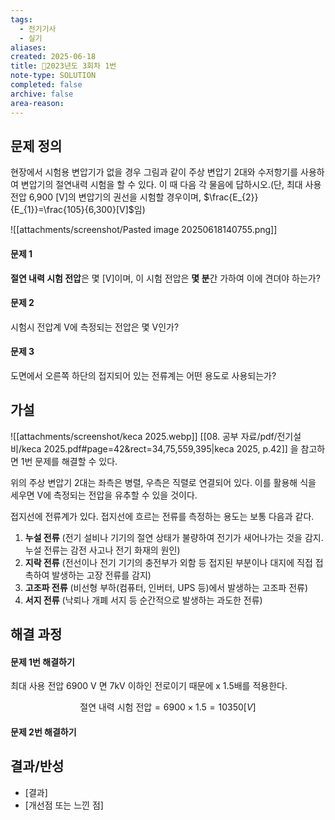 ```yaml
---
tags:
  - 전기기사
  - 실기
aliases: 
created: 2025-06-18
title: 🔬2023년도 3회차 1번
note-type: SOLUTION
completed: false
archive: false
area-reason:
---
```



## 문제 정의
현장에서 시험용 변압기가 없을 경우 그림과 같이 주상 변압기 2대와 수저항기를 사용하여 변압기의 절연내력 시험을 할 수 있다. 이 때 다음 각 물음에 답하시오.(단, 최대 사용 전압 6,900 \[V]의 변압기의 권선을 시험할 경우이며, $\frac{E_{2}}{E_{1}}=\frac{105}{6,300}[V]$임)

![[attachments/screenshot/Pasted image 20250618140755.png]]
#### 문제 1
**절연 내력 시험 전압**은 몇 \[V]이며, 이 시험 전압은 **몇 분**간 가하여 이에 견뎌야 하는가?  

#### 문제 2
시험시 전압계 V에 측정되는 전압은 몇 V인가?

#### 문제 3
도면에서 오른쪽 하단의 접지되어 있는 전류계는 어떤 용도로 사용되는가?

## 가설
![[attachments/screenshot/keca 2025.webp]] 
[[08. 공부 자료/pdf/전기설비/keca 2025.pdf#page=42&rect=34,75,559,395|keca 2025, p.42]]
을 참고하면 1번 문제를 해결할 수 있다.

위의 주상 변압기 2대는 좌측은 병렬, 우측은 직렬로 연결되어 있다. 이를 활용해 식을 세우면 V에 측정되는 전압을 유추할 수 있을 것이다.

접지선에 전류계가 있다. 접지선에 흐르는 전류를 측정하는 용도는 보통 다음과 같다.

1. **누설 전류** (전기 설비나 기기의 절연 상태가 불량하여 전기가 새어나가는 것을 감지. 누설 전류는 감전 사고나 전기 화재의 원인)
2. **지락 전류** (전선이나 전기 기기의 충전부가 외함 등 접지된 부분이나 대지에 직접 접촉하여 발생하는 고장 전류를 감지)
3. **고조파 전류** (비선형 부하(컴퓨터, 인버터, UPS 등)에서 발생하는 고조파 전류)
4. **서지 전류** (낙뢰나 개폐 서지 등 순간적으로 발생하는 과도한 전류)


## 해결 과정
#### 문제 1번 해결하기

최대 사용 전압 6900 V 면 7kV 이하인 전로이기 때문에 x 1.5배를 적용한다.

$$
\text{절연 내력 시험 전압} = 6900 \times 1.5 = 10350 [V]
$$

#### 문제 2번 해결하기

## 결과/반성
- [결과]
- [개선점 또는 느낀 점]